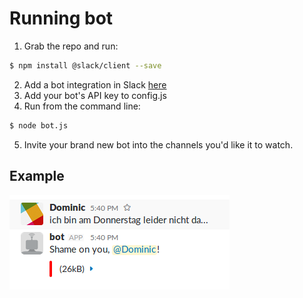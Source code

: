 # Running bot
1. Grab the repo and run:
```sh
$ npm install @slack/client --save
```
2. Add a bot integration in Slack [here](https://slack.com/services/new/bot)
3. Add your bot's API key to config.js
4. Run from the command line:
```sh
$ node bot.js
```
5. Invite your brand new bot into the channels you'd like it to watch.

## Example
![Shame Bot Example](./shame_bot.png)